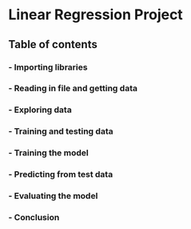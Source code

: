 # Linear Regression Project
## **Table of contents**
### - Importing libraries
### - Reading in file and getting data
### - Exploring data 
### - Training and testing data
### - Training the model
### - Predicting from test data
### - Evaluating the model
### - Conclusion
